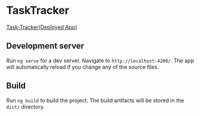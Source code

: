 # TaskTracker

<a href="https://tarunyadav148.github.io/Task-Tracker/">Task-Tracker(Deployed App)</a>

## Development server

Run `ng serve` for a dev server. Navigate to `http://localhost:4200/`. The app will automatically reload if you change any of the source files.


## Build

Run `ng build` to build the project. The build artifacts will be stored in the `dist/` directory.




